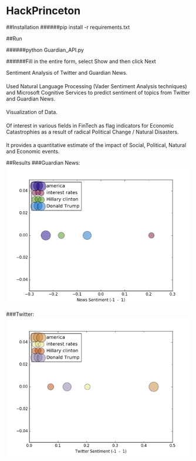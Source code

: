 # HackPrinceton
##Installation
######pip install -r requirements.txt

##Run

######python Guardian_API.py

######Fill in the entire form, select Show and then click Next

Sentiment Analysis of Twitter and Guardian News.
####
Used Natural Language Processing (Vader Sentiment Analysis techniques) and Microsoft Cognitive Services to predict sentiment of topics from Twitter and Guardian News. 
####
Visualization of Data.
####
Of interest in various fields in FinTech as flag indicators for Economic Catastrophies as a result of radical Political Change / Natural Disasters. 
####
It provides a quantitative estimate of the impact of Social, Political, Natural and Economic events.

##Results
###Guardian News:
![alt text](https://github.com/ronakice/HackPrinceton/blob/master/news.png)

###Twitter:
![alt text](https://github.com/ronakice/HackPrinceton/blob/master/twitter.png)
